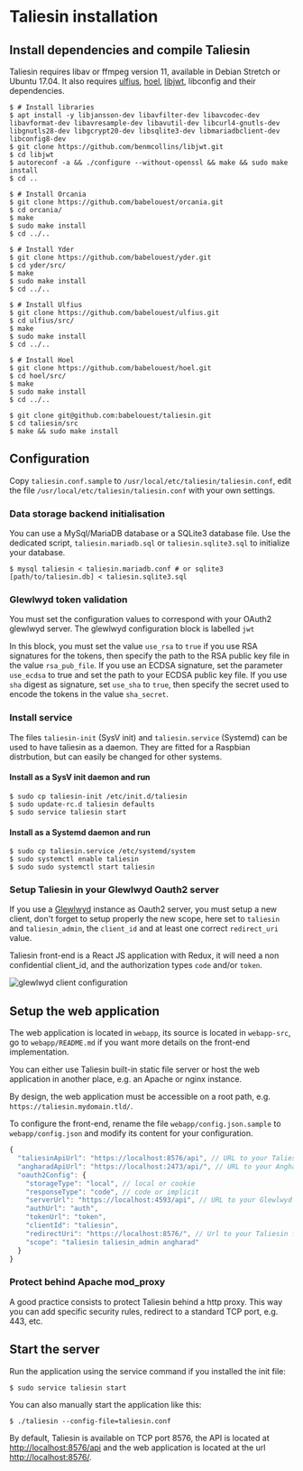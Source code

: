 # Taliesin installation

## Install dependencies and compile Taliesin

Taliesin requires libav or ffmpeg version 11, available in Debian Stretch or Ubuntu 17.04. It also requires [ulfius](https://github.com/babelouest/ulfius), [hoel](https://github.com/babelouest/hoel), [libjwt](https://github.com/benmcollins/libjwt), libconfig and their dependencies.

```shell
$ # Install libraries
$ apt install -y libjansson-dev libavfilter-dev libavcodec-dev libavformat-dev libavresample-dev libavutil-dev libcurl4-gnutls-dev libgnutls28-dev libgcrypt20-dev libsqlite3-dev libmariadbclient-dev libconfig8-dev
$ git clone https://github.com/benmcollins/libjwt.git
$ cd libjwt
$ autoreconf -a && ./configure --without-openssl && make && sudo make install
$ cd ..

$ # Install Orcania
$ git clone https://github.com/babelouest/orcania.git
$ cd orcania/
$ make
$ sudo make install
$ cd ../..

$ # Install Yder
$ git clone https://github.com/babelouest/yder.git
$ cd yder/src/
$ make
$ sudo make install
$ cd ../..

$ # Install Ulfius
$ git clone https://github.com/babelouest/ulfius.git
$ cd ulfius/src/
$ make
$ sudo make install
$ cd ../..

$ # Install Hoel
$ git clone https://github.com/babelouest/hoel.git
$ cd hoel/src/
$ make
$ sudo make install
$ cd ../..

$ git clone git@github.com:babelouest/taliesin.git
$ cd taliesin/src
$ make && sudo make install
```

## Configuration

Copy `taliesin.conf.sample` to `/usr/local/etc/taliesin/taliesin.conf`, edit the file `/usr/local/etc/taliesin/taliesin.conf` with your own settings.

### Data storage backend initialisation

You can use a MySql/MariaDB database or a SQLite3 database file.
Use the dedicated script, `taliesin.mariadb.sql` or `taliesin.sqlite3.sql` to initialize your database.

```shell
$ mysql taliesin < taliesin.mariadb.conf # or sqlite3 [path/to/taliesin.db] < taliesin.sqlite3.sql
```

### Glewlwyd token validation

You must set the configuration values to correspond with your OAuth2 glewlwyd server. The glewlwyd configuration block is labelled `jwt`

In this block, you must set the value `use_rsa` to `true` if you use RSA signatures for the tokens, then specify the path to the RSA public key file in the value `rsa_pub_file`. If you use an ECDSA signature, set the parameter `use_ecdsa` to true and set the path to your ECDSA public key file. If you use `sha` digest as signature, set `use_sha` to `true`, then specify the secret used to encode the tokens in the value `sha_secret`.

### Install service

The files `taliesin-init` (SysV init) and `taliesin.service` (Systemd) can be used to have taliesin as a daemon. They are fitted for a Raspbian distrbution, but can easily be changed for other systems.

#### Install as a SysV init daemon and run

```shell
$ sudo cp taliesin-init /etc/init.d/taliesin
$ sudo update-rc.d taliesin defaults
$ sudo service taliesin start
```

#### Install as a Systemd daemon and run

```shell
$ sudo cp taliesin.service /etc/systemd/system
$ sudo systemctl enable taliesin
$ sudo sudo systemctl start taliesin
```

### Setup Taliesin in your Glewlwyd Oauth2 server

If you use a [Glewlwyd](https://github.com/babelouest/glewlwyd) instance as Oauth2 server, you must setup a new client, don't forget to setup properly the new scope, here set to `taliesin` and `taliesin_admin`, the `client_id` and at least one correct `redirect_uri` value.

Taliesin front-end is a React JS application with Redux, it will need a non confidential client_id, and the authorization types `code` and/or `token`.

![glewlwyd client configuration](https://github.com/babelouest/taliesin/raw/master/doc/images/glewlwyd.png)

## Setup the web application

The web application is located in `webapp`, its source is located in `webapp-src`, go to `webapp/README.md` if you want more details on the front-end implementation.

You can either use Taliesin built-in static file server or host the web application in another place, e.g. an Apache or nginx instance.

By design, the web application must be accessible on a root path, e.g. `https://taliesin.mydomain.tld/`.

To configure the front-end, rename the file `webapp/config.json.sample` to `webapp/config.json` and modify its content for your configuration.

```javascript
{
  "taliesinApiUrl": "https://localhost:8576/api", // URL to your Taliesin API
  "angharadApiUrl": "https://localhost:2473/api/", // URL to your Angharad API (optional)
  "oauth2Config": {
    "storageType": "local", // local or cookie
    "responseType": "code", // code or implicit
    "serverUrl": "https://localhost:4593/api", // URL to your Glewlwyd API
    "authUrl": "auth", 
    "tokenUrl": "token", 
    "clientId": "taliesin", 
    "redirectUri": "https://localhost:8576/", // Url to your Taliesin front-end
    "scope": "taliesin taliesin_admin angharad"
  }
}
```

### Protect behind Apache mod_proxy

A good practice consists to protect Taliesin behind a http proxy. This way you can add specific security rules, redirect to a standard TCP port, e.g. 443, etc.

## Start the server

Run the application using the service command if you installed the init file:

```shell
$ sudo service taliesin start
```

You can also manually start the application like this:

```shell
$ ./taliesin --config-file=taliesin.conf
```

By default, Taliesin is available on TCP port 8576, the API is located at [http://localhost:8576/api](http://localhost:8576/api) and the web application is located at the url [http://localhost:8576/](http://localhost:8576/).
